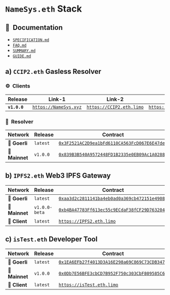# `NameSys.eth` Stack

## 📄&nbsp; Documentation

- [`SPECIFICATION.md`](https://github.com/namesys-eth/ccip2-eth-resources/blob/main/docs/README.md)
- [`FAQ.md`](https://github.com/namesys-eth/ccip2-eth-resources/blob/main/docs/INTRO.md)
- [`SUMMARY.md`](https://github.com/namesys-eth/ccip2-eth-resources/blob/main/docs/EASYREAD.md)
- [`GUIDE.md`](https://github.com/namesys-eth/ccip2-eth-resources/blob/main/docs/GUIDE.md)

## a) `CCIP2.eth` Gasless Resolver

### ⚙️&nbsp; Clients

| Release | Link-1 | Link-2 | Link-3 |
| -------- | -------- | -------- | -------- |
| **`v1.0.0`** | [`https://NameSys.xyz`](https://namesys.xyz) | [`https://CCIP2.eth.limo`](https://ccip2.eth.limo) | [`https://NameSys.eth.limo`](https://namesys.eth.limo) |

### 📄&nbsp; Resolver

| Network | Release | Contract | 
| -------- | -------- | -------- | 
| 🧪 **Goerli** | `latest` | [`0x3F2521AC2D9ea1bFd6110CA563FcD067E6E47deb`](https://goerli.etherscan.io/address/0x3F2521AC2D9ea1bFd6110CA563FcD067E6E47deb#code) | 
| 🧬 **Mainnet** | `v1.0.0` | [`0x839B3B540A9572448FD1B2335e0EB09Ac1A02885`](https://etherscan.io/address/0x839B3B540A9572448FD1B2335e0EB09Ac1A02885#code) | 

## b) `IPFS2.eth` Web3 IPFS Gateway

| Network | Release | Contract | 
| -------- | -------- | -------- | 
| 🧪 **Goerli** | `latest` | [`0xaa3d2c2811141ba4eb0ad0a369cb472151e49089`](https://goerli.etherscan.io/address/0xaa3d2c2811141ba4eb0ad0a369cb472151e49089#code) | 
| 🧬 **Mainnet** | `v1.0.0-beta` | [`0xb4BA47783Ff613ec55c9ECdaF38fCF29D7632048`](https://etherscan.io/address/0xb4BA47783Ff613ec55c9ECdaF38fCF29D7632048#code) | 
| 🔗 **Client** | `latest` | [`https://IPFS2.eth.limo`](https://ipfs2.eth.limo) |

## c) `isTest.eth` Developer Tool

| Network | Release | Contract | 
| -------- | -------- | -------- |
| 🧪 **Goerli** | `latest` | [`0x1EA6EFb27f4013D3A16E298a69C869C73CDB3479`](https://goerli.etherscan.io/address/0x1EA6EFb27f4013D3A16E298a69C869C73CDB3479#code) | 
| 🧬 **Mainnet** | `v1.0.0` | [`0x0Db7E56BFE3cbCD7B952F750c303CbF809585C6b`](https://etherscan.io/address/0x0Db7E56BFE3cbCD7B952F750c303CbF809585C6b#code) |
| 🔗 **Client** | `latest` | [`https://isTest.eth.limo`](https://istest.eth.limo) |

